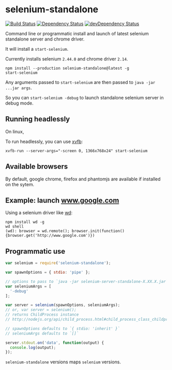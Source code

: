 # selenium-standalone

[![Build Status](http://img.shields.io/travis/vvo/selenium-standalone/master.svg?style=flat-square)](https://travis-ci.org/vvo/selenium-standalone)
[![Dependency Status](http://img.shields.io/david/vvo/selenium-standalone.svg?style=flat-square)](https://david-dm.org/vvo/selenium-standalone)
[![devDependency Status](http://img.shields.io/david/dev/vvo/selenium-standalone.svg?style=flat-square)](https://david-dm.org/vvo/selenium-standalone#info=devDependencies)

Command line or programmatic install and launch of latest selenium standalone
server and chrome driver.

It will install a `start-selenium`.

Currently installs selenium `2.44.0` and chrome driver `2.14`.

```shell
npm install --production selenium-standalone@latest -g
start-selenium
```

Any arguments passed to `start-selenium` are then passed to
`java -jar ...jar args`.

So you can `start-selenium -debug` to launch standalone selenium server
in debug mode.

## Running headlessly

On linux,

To run headlessly, you can use [xvfb](http://en.wikipedia.org/wiki/Xvfb):

```shell
xvfb-run --server-args="-screen 0, 1366x768x24" start-selenium
```

## Available browsers

By default, google chrome, firefox and phantomjs are available
if installed on the sytem.

## Example: launch www.google.com

Using a selenium driver like [wd](https://github.com/admc/wd):

```shell
npm install wd -g
wd shell
(wd): browser = wd.remote(); browser.init(function(){browser.get('http://www.google.com')})
```

## Programmatic use

```js
var selenium = require('selenium-standalone');

var spawnOptions = { stdio: 'pipe' };

// options to pass to `java -jar selenium-server-standalone-X.XX.X.jar`
var seleniumArgs = [
  '-debug'
];

var server = selenium(spawnOptions, seleniumArgs);
// or, var server = selenium();
// returns ChildProcess instance
// http://nodejs.org/api/child_process.html#child_process_class_childprocess

// spawnOptions defaults to `{ stdio: 'inherit' }`
// seleniumArgs defaults to `[]`

server.stdout.on('data', function(output) {
  console.log(output);
});
```

`selenium-standalone` versions maps `selenium` versions.
